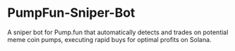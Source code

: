 # PumpFun-Sniper-Bot
A sniper bot for Pump.fun that automatically detects and trades on potential meme coin pumps, executing rapid buys for optimal profits on Solana.
